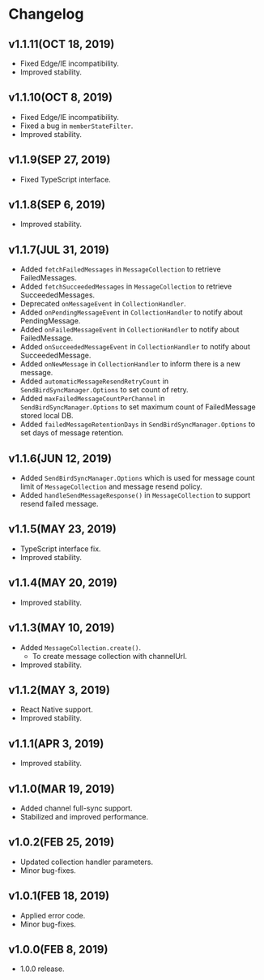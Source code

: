 Changelog
=========

## v1.1.11(OCT 18, 2019)
 * Fixed Edge/IE incompatibility.
 * Improved stability.

## v1.1.10(OCT 8, 2019)
 * Fixed Edge/IE incompatibility.
 * Fixed a bug in `memberStateFilter`.
 * Improved stability.

## v1.1.9(SEP 27, 2019)
 * Fixed TypeScript interface.

## v1.1.8(SEP 6, 2019)
 * Improved stability.
 
## v1.1.7(JUL 31, 2019)
 * Added `fetchFailedMessages` in `MessageCollection` to retrieve FailedMessages.  
 * Added `fetchSucceededMessages` in `MessageCollection` to retrieve SucceededMessages.  
 * Deprecated `onMessageEvent` in `CollectionHandler`.    
 * Added `onPendingMessageEvent` in `CollectionHandler` to notify about PendingMessage.  
 * Added `onFailedMessageEvent` in `CollectionHandler` to notify about FailedMessage.  
 * Added `onSucceededMessageEvent` in `CollectionHandler` to notify about SucceededMessage.  
 * Added `onNewMessage` in `CollectionHandler` to inform there is a new message.
 * Added `automaticMessageResendRetryCount` in `SendBirdSyncManager.Options` to set count of retry.  
 * Added `maxFailedMessageCountPerChannel` in `SendBirdSyncManager.Options` to set maximum count of FailedMessage stored local DB.  
 * Added `failedMessageRetentionDays` in `SendBirdSyncManager.Options` to set days of message retention.  
 
## v1.1.6(JUN 12, 2019)
 * Added `SendBirdSyncManager.Options` which is used for message count limit of `MessageCollection` and message resend policy.   
 * Added `handleSendMessageResponse()` in `MessageCollection` to support resend failed message.  

## v1.1.5(MAY 23, 2019)
 * TypeScript interface fix.
 * Improved stability.

## v1.1.4(MAY 20, 2019)
 * Improved stability.

## v1.1.3(MAY 10, 2019)
 * Added `MessageCollection.create()`.
   * To create message collection with channelUrl.
 * Improved stability.

## v1.1.2(MAY 3, 2019)
 * React Native support.
 * Improved stability.

## v1.1.1(APR 3, 2019)
 * Improved stability.

## v1.1.0(MAR 19, 2019)
 * Added channel full-sync support.
 * Stabilized and improved performance.

## v1.0.2(FEB 25, 2019)
 * Updated collection handler parameters.
 * Minor bug-fixes.

## v1.0.1(FEB 18, 2019)
 * Applied error code.
 * Minor bug-fixes.

## v1.0.0(FEB 8, 2019)
 * 1.0.0 release.